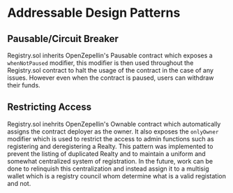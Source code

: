 # Addressable Design Patterns

## Pausable/Circuit Breaker

Registry.sol inherits OpenZepellin's Pausable contract which exposes a `whenNotPaused` modifier, this modifier is then used throughout the Registry.sol contract to halt the usage of the contract in the case of any issues. However even when the contract is paused, users can withdraw their funds.

## Restricting Access

Registry.sol inehrits OpenZepellin's Ownable contract which automatically assigns the contract deployer as the owner. It also exposes the `onlyOwner` modifier which is used to restrict the access to admin functions such as registering and deregistering a Realty. This pattern was implemented to prevent the listing of duplicated Realty and to maintain a uniform and somewhat centralized system of registration. In the future, work can be done to relinquish this centralization and instead assign it to a multisig wallet which is a registry council whom determine what is a valid registation and not.
